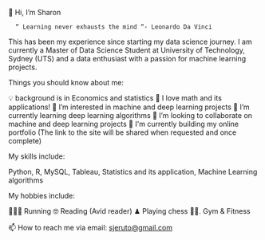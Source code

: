 
👋 Hi, I’m Sharon

      “ Learning never exhausts the mind “- Leonardo Da Vinci
       
 This has been my experience since starting my data science journey. I am currently a Master of Data Science Student at University of Technology, Sydney (UTS) and 
 a data enthusiast with a passion for machine learning projects.
 
 
 
 
 
 Things you should know about me:
 
💡 background is in Economics and statistics
💞️ I love math and its applications!
👀 I’m interested in machine and deep learning projects
🌱 I’m currently learning deep learning algorithms
💞️ I’m looking to collaborate on machine and deep learning projects
🌱 I'm currently building my online portfolio (The link to the site will be shared when requested and once complete) 





My skills include:

Python, R, MySQL, Tableau, Statistics and its application, Machine Learning algorithms






My hobbies include:

🏃🏾‍♀ 	Running
🤓	Reading (Avid reader)
♟	Playing chess
🏋️‍♀️.   Gym & Fitness
  


📫 How to reach me via email: sjeruto@gmail.com








<!---
sjeruto/sjeruto is a ✨ special ✨ repository because its `README.md` (this file) appears on your GitHub profile.
You can click the Preview link to take a look at your changes.
--->
